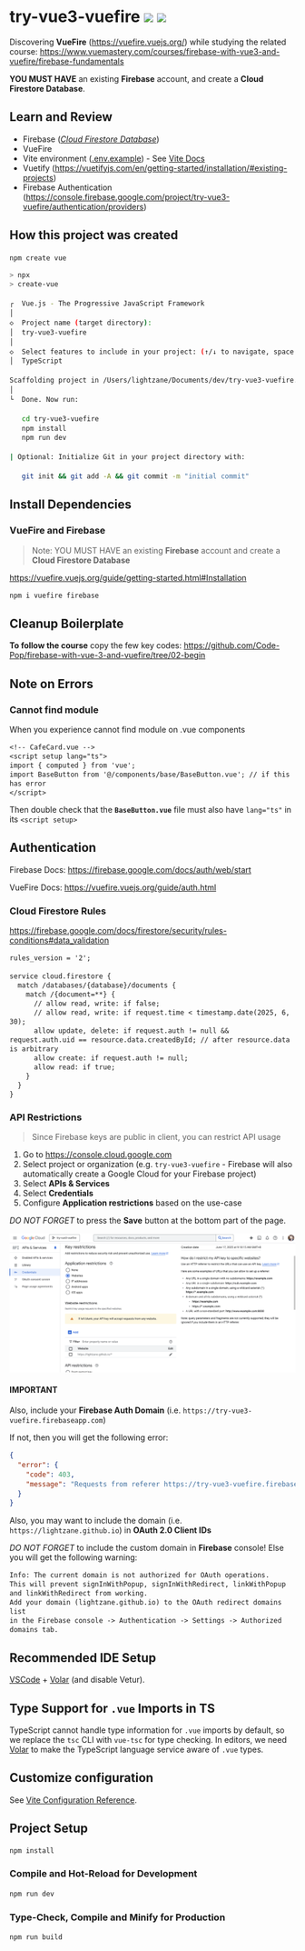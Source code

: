 # try-vue3-vuefire ![](https://img.shields.io/badge/node-22.16.0-green?style=flat) ![](https://img.shields.io/badge/npm-10.9.2-2ecc71?style=flat)

Discovering **VueFire** (https://vuefire.vuejs.org/) while studying the related course: https://www.vuemastery.com/courses/firebase-with-vue3-and-vuefire/firebase-fundamentals

**YOU MUST HAVE** an existing **Firebase** account, and create a **Cloud Firestore Database**.

## Learn and Review

- Firebase ([_Cloud Firestore Database_](https://firebase.google.com/docs/firestore))
- VueFire
- Vite environment ([.env.example](./.env.example)) - See [Vite Docs](https://vite.dev/guide/env-and-mode.html#env-variables)
- Vuetify (https://vuetifyjs.com/en/getting-started/installation/#existing-projects)
- Firebase Authentication (https://console.firebase.google.com/project/try-vue3-vuefire/authentication/providers)

## How this project was created

`npm create vue`

```bash
> npx
> create-vue

┌  Vue.js - The Progressive JavaScript Framework
│
◇  Project name (target directory):
│  try-vue3-vuefire
│
◇  Select features to include in your project: (↑/↓ to navigate, space to select, a to toggle all, enter to confirm)
│  TypeScript

Scaffolding project in /Users/lightzane/Documents/dev/try-vue3-vuefire...
│
└  Done. Now run:

   cd try-vue3-vuefire
   npm install
   npm run dev

| Optional: Initialize Git in your project directory with:

   git init && git add -A && git commit -m "initial commit"
```

## Install Dependencies

### VueFire and Firebase

> Note: YOU MUST HAVE an existing **Firebase** account and create a **Cloud Firestore Database**

https://vuefire.vuejs.org/guide/getting-started.html#Installation

```bash
npm i vuefire firebase
```

## Cleanup Boilerplate

**To follow the course** copy the few key codes: https://github.com/Code-Pop/firebase-with-vue-3-and-vuefire/tree/02-begin

## Note on Errors

### Cannot find module

When you experience cannot find module on .vue components

```vue
<!-- CafeCard.vue -->
<script setup lang="ts">
import { computed } from 'vue';
import BaseButton from '@/components/base/BaseButton.vue'; // if this has error
</script>
```

Then double check that the **`BaseButton.vue`** file must also have `lang="ts"` in its `<script setup>`

## Authentication

Firebase Docs: https://firebase.google.com/docs/auth/web/start

VueFire Docs: https://vuefire.vuejs.org/guide/auth.html

### Cloud Firestore Rules

https://firebase.google.com/docs/firestore/security/rules-conditions#data_validation

```text
rules_version = '2';

service cloud.firestore {
  match /databases/{database}/documents {
    match /{document=**} {
      // allow read, write: if false;
      // allow read, write: if request.time < timestamp.date(2025, 6, 30);
      allow update, delete: if request.auth != null && request.auth.uid == resource.data.createdById; // after resource.data is arbitrary
      allow create: if request.auth != null;
      allow read: if true;
    }
  }
}
```

### API Restrictions

> Since Firebase keys are public in client, you can restrict API usage

1. Go to https://console.cloud.google.com
2. Select project or organization (e.g. `try-vue3-vuefire` - Firebase will also automatically create a Google Cloud for your Firebase project)
3. Select **APIs & Services**
4. Select **Credentials**
5. Configure **Application restrictions** based on the use-case

_DO NOT FORGET_ to press the **Save** button at the bottom part of the page.

![Google Cloud Console](./consolecloudgoogle.png)

#### IMPORTANT

Also, include your **Firebase Auth Domain** (i.e. `https://try-vue3-vuefire.firebaseapp.com`)

If not, then you will get the following error:

```json
{
  "error": {
    "code": 403,
    "message": "Requests from referer https://try-vue3-vuefire.firebaseapp.com/ are blocked."
  }
}
```

Also, you may want to include the domain (i.e. `https://lightzane.github.io`) in **OAuth 2.0 Client IDs**

_DO NOT FORGET_ to include the custom domain in **Firebase** console! Else you will get the following warning:

```
Info: The current domain is not authorized for OAuth operations.
This will prevent signInWithPopup, signInWithRedirect, linkWithPopup and linkWithRedirect from working.
Add your domain (lightzane.github.io) to the OAuth redirect domains list
in the Firebase console -> Authentication -> Settings -> Authorized domains tab.
```

## Recommended IDE Setup

[VSCode](https://code.visualstudio.com/) + [Volar](https://marketplace.visualstudio.com/items?itemName=Vue.volar) (and disable Vetur).

## Type Support for `.vue` Imports in TS

TypeScript cannot handle type information for `.vue` imports by default, so we replace the `tsc` CLI with `vue-tsc` for type checking. In editors, we need [Volar](https://marketplace.visualstudio.com/items?itemName=Vue.volar) to make the TypeScript language service aware of `.vue` types.

## Customize configuration

See [Vite Configuration Reference](https://vite.dev/config/).

## Project Setup

```sh
npm install
```

### Compile and Hot-Reload for Development

```sh
npm run dev
```

### Type-Check, Compile and Minify for Production

```sh
npm run build
```
